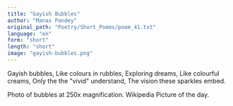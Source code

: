 ```yaml
---
title: "Gayish Bubbles"
author: "Manas Pandey"
original_path: "Poetry/Short_Poems/poem_41.txt"
language: "en"
form: "short"
length: "short"
image: "gayish-bubbles.png"
---
```

Gayish bubbles,
Like colours in rubbles,
Exploring dreams,
Like colourful creams,
Only the the "vivid" understand,
The vision these sparkles embed.

Photo of bubbles at 250x magnification.
Wikipedia Picture of the day.